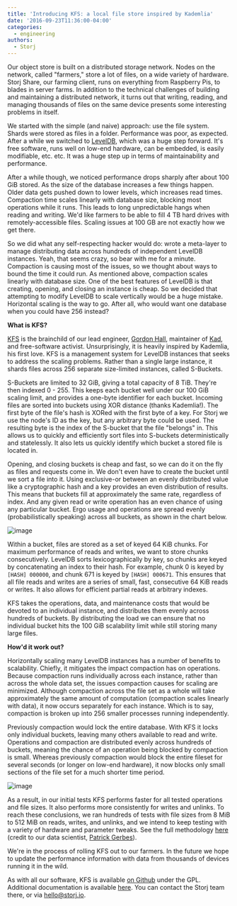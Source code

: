 ```yaml
---
title: 'Introducing KFS: a local file store inspired by Kademlia'
date: '2016-09-23T11:36:00-04:00'
categories:
  - engineering
authors:
  - Storj
---
```

Our object store is built on a distributed storage network. Nodes on the network, called "farmers," store a lot of files, on a wide variety of hardware. Storj Share, our farming client, runs on everything from Raspberry Pis, to blades in server farms. In addition to the technical challenges of building and maintaining a distributed network, it turns out that writing, reading, and managing thousands of files on the same device presents some interesting problems in itself.

<!--more-->

We started with the simple (and naive) approach: use the file system. Shards were stored as files in a folder. Performance was poor, as expected. After a while we switched to [LevelDB](https://github.com/google/leveldb), which was a huge step forward. It's free software, runs well on low-end hardware, can be embedded, is easily modifiable, etc. etc. It was a huge step up in terms of maintainability and performance.

After a while though, we noticed performance drops sharply after about 100 GiB stored. As the size of the database increases a few things happen. Older data gets pushed down to lower levels, which increases read times. Compaction time scales linearly with database size, blocking most operations while it runs. This leads to long unpredictable hangs when reading and writing. We'd like farmers to be able to fill 4 TB hard drives with remotely-accessible files. Scaling issues at 100 GB are not exactly how we get there.

So we did what any self-respecting hacker would do: wrote a meta-layer to manage distributing data across hundreds of independent LevelDB instances. Yeah, that seems crazy, so bear with me for a minute. Compaction is causing most of the issues, so we thought about ways to bound the time it could run. As mentioned above, compaction scales linearly with database size. One of the best features of LevelDB is that creating, opening, and closing an instance is cheap. So we decided that attempting to modify LevelDB to scale vertically would be a huge mistake. Horizontal scaling is the way to go. After all, who would want one database when you could have 256 instead?

**What is KFS?**

[KFS](https://github.com/storj/kfs/) is the brainchild of our lead engineer, [Gordon Hall](https://github.com/bookchin/), maintainer of [Kad](https://github.com/kadtools), and free-software activist. Unsurprisingly, it is heavily inspired by Kademlia, his first love. KFS is a management system for LevelDB instances that seeks to address the scaling problems. Rather than a single large instance, it shards files across 256 separate size-limited instances, called S-Buckets.

S-Buckets are limited to 32 GiB, giving a total capacity of 8 TiB. They're then indexed 0 - 255. This keeps each bucket well under our 100 GiB scaling limit, and provides a one-byte identifier for each bucket. Incoming files are sorted into buckets using XOR distance (thanks Kademlia!). The first byte of the file's hash is XORed with the first byte of a key. For Storj we use the node's ID as the key, but any arbitrary byte could be used. The resulting byte is the index of the S-bucket that the file "belongs" in. This allows us to quickly and efficiently sort files into S-buckets deterministically and statelessly. It also lets us quickly identify which bucket a stored file is located in.

Opening, and closing buckets is cheap and fast, so we can do it on the fly as files and requests come in. We don't even have to create the bucket until we sort a file into it. Using exclusive-or between an evenly distributed value like a cryptographic hash and a key provides an even distribution of results. This means that buckets fill at approximately the same rate, regardless of index. And any given read or write operation has an even chance of using any particular bucket. Ergo usage and operations are spread evenly (probabilistically speaking) across all buckets, as shown in the chart below.  
  

![image](/img/ch1.png)

  
Within a bucket, files are stored as a set of keyed 64 KiB chunks. For maximum performance of reads and writes, we want to store chunks consecutively. LevelDB sorts lexicographically by key, so chunks are keyed by concatenating an index to their hash. For example, chunk 0 is keyed by `[HASH] 000000`, and chunk 671 is keyed by `[HASH] 000671`. This ensures that all file reads and writes are a series of small, fast, consecutive 64 KiB reads or writes. It also allows for efficient partial reads at arbitrary indexes.

KFS takes the operations, data, and maintenance costs that would be devoted to an individual instance, and distributes them evenly across hundreds of buckets. By distributing the load we can ensure that no individual bucket hits the 100 GiB scalability limit while still storing many large files.

**How'd it work out?**

Horizontally scaling many LevelDB instances has a number of benefits to scalability. Chiefly, it mitigates the impact compaction has on operations. Because compaction runs individually across each instance, rather than across the whole data set, the issues compaction causes for scaling are minimized. Although compaction across the file set as a whole will take approximately the same amount of computation (compaction scales linearly with data), it now occurs separately for each instance. Which is to say, compaction is broken up into 256 smaller processes running independently.

Previously compaction would lock the entire database. With KFS it locks only individual buckets, leaving many others available to read and write. Operations and compaction are distributed evenly across hundreds of buckets, meaning the chance of an operation being blocked by compaction is small. Whereas previously compaction would block the entire fileset for several seconds (or longer on low-end hardware), it now blocks only small sections of the file set for a much shorter time period.  
  

![image](/img/ch2.png)

  
As a result, in our initial tests KFS performs faster for all tested operations and file sizes. It also performs more consistently for writes and unlinks. To reach these conclusions, we ran hundreds of tests with file sizes from 8 MiB to 512 MiB on reads, writes, and unlinks, and we intend to keep testing with a variety of hardware and parameter tweaks. See the full methodology [here](https://storj.github.io/kfs/tutorial-performance-testing.html) (credit to our data scientist, [Patrick Gerbes](https://github.com/pgerbes1)).

We're in the process of rolling KFS out to our farmers. In the future we hope to update the performance information with data from thousands of devices running it in the wild.

As with all our software, KFS is available [on Github](https://github.com/storj/kfs) under the GPL. Additional documentation is available [here](http://storj.github.io/kfs). You can contact the Storj team there, or via [hello@storj.io](mailto:hello@storj.io).
